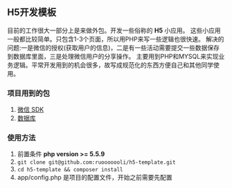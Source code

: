 ## H5开发模板

目前的工作很大一部分上是来做外包。开发一些俗称的 **H5** 小应用。
这些小应用一般都比较简单。只包含1-3个页面，所以用PHP来写一些逻辑也很快速。
解决的问题:一是微信的授权(获取用户的信息)，二是有一些活动需要提交一些数据保存到数据库里面，三是处理微信用户的分享操作。
主要用到PHP和MYSQL来实现业务逻辑。平常开发用到的机会很多，故写成规范化的东西方便自己和其他同学使用。

### 项目用到的包
1. [微信 SDK](https://easywechat.org/)
2. [数据库](https://github.com/illuminate/database)

### 使用方法
1. 前置条件 **php version >= 5.5.9**
2. `git clone git@github.com:ruooooooli/h5-template.git`
3. `cd h5-template && composer install`
4. app/config.php 是项目的配置文件，开始之前需要先配置
